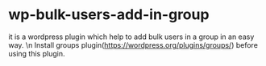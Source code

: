 # wp-bulk-users-add-in-group
it is a wordpress plugin which help to add bulk users in a group in an easy way. \n Install groups plugin(https://wordpress.org/plugins/groups/) before using this plugin.
